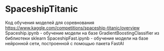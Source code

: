 # SpaceshipTitanic
Код обучения моделей для соревнования https://www.kaggle.com/competitions/spaceship-titanic/overview
Spaceship.ipynb - обучение модели на базе GradientBoostingClassifier из библиотеки sklearn
SpaceshipFast.ipynb - обучение модели на базе нейронной сети, построенной с помощью пакета FastAI
